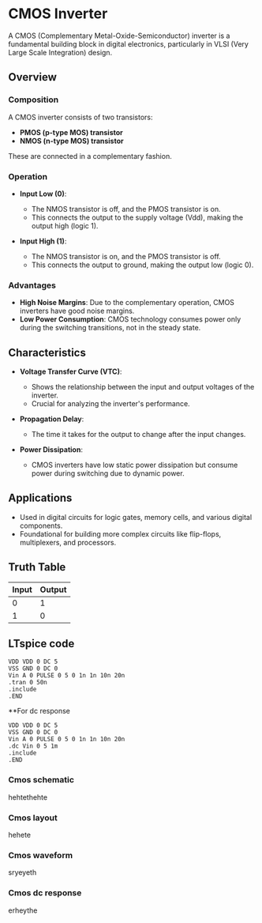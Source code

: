 # CMOS Inverter

A CMOS (Complementary Metal-Oxide-Semiconductor) inverter is a fundamental building block in digital electronics, particularly in VLSI (Very Large Scale Integration) design.

## Overview

### Composition
A CMOS inverter consists of two transistors:
- **PMOS (p-type MOS) transistor**
- **NMOS (n-type MOS) transistor**

These are connected in a complementary fashion.

### Operation
- **Input Low (0)**: 
  - The NMOS transistor is off, and the PMOS transistor is on.
  - This connects the output to the supply voltage (Vdd), making the output high (logic 1).
  
- **Input High (1)**: 
  - The NMOS transistor is on, and the PMOS transistor is off.
  - This connects the output to ground, making the output low (logic 0).

### Advantages
- **High Noise Margins**: Due to the complementary operation, CMOS inverters have good noise margins.
- **Low Power Consumption**: CMOS technology consumes power only during the switching transitions, not in the steady state.

## Characteristics
- **Voltage Transfer Curve (VTC)**: 
  - Shows the relationship between the input and output voltages of the inverter.
  - Crucial for analyzing the inverter's performance.
  
- **Propagation Delay**: 
  - The time it takes for the output to change after the input changes.
  
- **Power Dissipation**: 
  - CMOS inverters have low static power dissipation but consume power during switching due to dynamic power.

## Applications
- Used in digital circuits for logic gates, memory cells, and various digital components.
- Foundational for building more complex circuits like flip-flops, multiplexers, and processors.
## Truth Table 
| Input | Output |
|-------|--------|
|   0   |    1   |
|   1   |    0   |
## LTspice code
```
VDD VDD 0 DC 5 
VSS GND 0 DC 0 
Vin A 0 PULSE 0 5 0 1n 1n 10n 20n 
.tran 0 50n 
.include
.END
```
**For dc response 
```
VDD VDD 0 DC 5
VSS GND 0 DC 0
Vin A 0 PULSE 0 5 0 1n 1n 10n 20n
.dc Vin 0 5 1m
.include
.END
```
### Cmos schematic

hehtethehte



### Cmos layout

hehete





### Cmos waveform 

sryeyeth


### Cmos dc response 

erheythe














